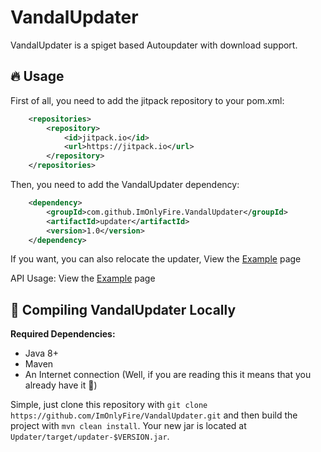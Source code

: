 # VandalUpdater 
VandalUpdater is a spiget based Autoupdater with download support.

## 🔥 Usage
First of all, you need to add the jitpack repository to your pom.xml:

```pom.xml
	<repositories>
		<repository>
		    <id>jitpack.io</id>
		    <url>https://jitpack.io</url>
		</repository>
	</repositories>
```

Then, you need to add the VandalUpdater dependency:

```pom.xml
	<dependency>
	    <groupId>com.github.ImOnlyFire.VandalUpdater</groupId>
	    <artifactId>updater</artifactId>
	    <version>1.0</version>
	</dependency>
```

If you want, you can also relocate the updater, View the [Example](https://github.com/ImOnlyFire/VandalUpdater/tree/master/Example) page

API Usage: View the [Example](https://github.com/ImOnlyFire/VandalUpdater/tree/master/Example) page

## 🎈 Compiling VandalUpdater Locally

**Required Dependencies:**

* Java 8+
* Maven
* An Internet connection (Well, if you are reading this it means that you already have it 👀)

Simple, just clone this repository with `git clone https://github.com/ImOnlyFire/VandalUpdater.git`
and then build the project with `mvn clean install`. Your new jar is located at `Updater/target/updater-$VERSION.jar`.
